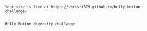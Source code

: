 
    Your site is live at https://shristi879.github.io/belly-button-challange/
    
    
    Belly Button diversity challange
    
 
    
 
